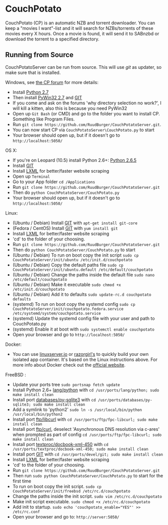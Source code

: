 CouchPotato
=====

CouchPotato (CP) is an automatic NZB and torrent downloader. You can keep a "movies I want"-list and it will search for NZBs/torrents of these movies every X hours.
Once a movie is found, it will send it to SABnzbd or download the torrent to a specified directory.


## Running from Source

CouchPotatoServer can be run from source. This will use *git* as updater, so make sure that is installed.

Windows, see [the CP forum](http://couchpota.to/forum/showthread.php?tid=14) for more details:

* Install [Python 2.7](http://www.python.org/download/releases/2.7.3/)
* Then install [PyWin32 2.7](http://sourceforge.net/projects/pywin32/files/pywin32/Build%20217/) and [GIT](http://git-scm.com/)
* If you come and ask on the forums 'why directory selection no work?', I will kill a kitten, also this is because you need PyWin32
* Open up `Git Bash` (or CMD) and go to the folder you want to install CP. Something like Program Files.
* Run `git clone https://github.com/RuudBurger/CouchPotatoServer.git`.
* You can now start CP via `CouchPotatoServer\CouchPotato.py` to start
* Your browser should open up, but if it doesn't go to `http://localhost:5050/`

OS X:

* If you're on Leopard (10.5) install Python 2.6+: [Python 2.6.5](http://www.python.org/download/releases/2.6.5/)
* Install [GIT](http://git-scm.com/)
* Install [LXML](http://lxml.de/installation.html) for better/faster website scraping 
* Open up `Terminal`
* Go to your App folder `cd /Applications`
* Run `git clone https://github.com/RuudBurger/CouchPotatoServer.git`
* Then do `python CouchPotatoServer/CouchPotato.py`
* Your browser should open up, but if it doesn't go to `http://localhost:5050/`

Linux:

* (Ubuntu / Debian) Install [GIT](http://git-scm.com/) with `apt-get install git-core`
* (Fedora / CentOS) Install [GIT](http://git-scm.com/) with `yum install git`
* Install [LXML](http://lxml.de/installation.html) for better/faster website scraping 
* 'cd' to the folder of your choosing.
* Run `git clone https://github.com/RuudBurger/CouchPotatoServer.git`
* Then do `python CouchPotatoServer/CouchPotato.py` to start
* (Ubuntu / Debian) To run on boot copy the init script `sudo cp CouchPotatoServer/init/ubuntu /etc/init.d/couchpotato`
* (Ubuntu / Debian) Copy the default paths file `sudo cp CouchPotatoServer/init/ubuntu.default /etc/default/couchpotato`
* (Ubuntu / Debian) Change the paths inside the default file `sudo nano /etc/default/couchpotato`
* (Ubuntu / Debian) Make it executable `sudo chmod +x /etc/init.d/couchpotato`
* (Ubuntu / Debian) Add it to defaults `sudo update-rc.d couchpotato defaults`
* (systemd) To run on boot copy the systemd config `sudo cp CouchPotatoServer/init/couchpotato.fedora.service /etc/systemd/system/couchpotato.service`
* (systemd) Update the systemd config file with your user and path to CouchPotato.py 
* (systemd) Enable it at boot with `sudo systemctl enable couchpotato`
* Open your browser and go to `http://localhost:5050/`

Docker:
* You can use [linuxserver.io](https://github.com/linuxserver/docker-couchpotato) or [razorgirl's](https://github.com/razorgirl/docker-couchpotato) to quickly build your own isolated app container. It's based on the Linux instructions above. For more info about Docker check out the [official website](https://www.docker.com).

FreeBSD :

* Update your ports tree `sudo portsnap fetch update`
* Install Python 2.6+ [lang/python](http://www.freshports.org/lang/python) with `cd /usr/ports/lang/python; sudo make install clean`
* Install port [databases/py-sqlite3](http://www.freshports.org/databases/py-sqlite3) with `cd /usr/ports/databases/py-sqlite3; sudo make install clean`
* Add a symlink to 'python2' `sudo ln -s /usr/local/bin/python /usr/local/bin/python2`
* Install port [ftp/libcurl](http://www.freshports.org/ftp/libcurl) with `cd /usr/ports/ftp/fpc-libcurl; sudo make install clean`
* Install port [ftp/curl](http://www.freshports.org/ftp/bcurl), deselect 'Asynchronous DNS resolution via c-ares' when prompted as part of config `cd /usr/ports/ftp/fpc-libcurl; sudo make install clean`
* Install port [textproc/docbook-xml-450](http://www.freshports.org/textproc/docbook-xml-450) with `cd /usr/ports/textproc/docbook-xml-450; sudo make install clean`
* Install port [GIT](http://git-scm.com/) with `cd /usr/ports/devel/git; sudo make install clean`
* Install [LXML](http://lxml.de/installation.html) for better/faster website scraping 
* 'cd' to the folder of your choosing.
* Run `git clone https://github.com/RuudBurger/CouchPotatoServer.git`
* Then run `sudo python CouchPotatoServer/CouchPotato.py` to start for the first time
* To run on boot copy the init script. `sudo cp CouchPotatoServer/init/freebsd /etc/rc.d/couchpotato`
* Change the paths inside the init script. `sudo vim /etc/rc.d/couchpotato`
* Make init script executable. `sudo chmod +x /etc/rc.d/couchpotato`
* Add init to startup. `sudo echo 'couchpotato_enable="YES"' >> /etc/rc.conf`
* Open your browser and go to: `http://server:5050/`
